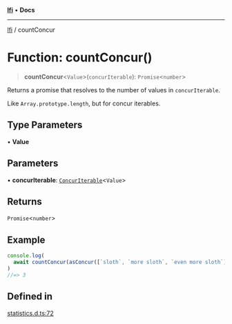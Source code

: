 [**lfi**](../readme.md) • **Docs**

***

[lfi](../globals.md) / countConcur

# Function: countConcur()

> **countConcur**\<`Value`\>(`concurIterable`): `Promise`\<`number`\>

Returns a promise that resolves to the number of values in `concurIterable`.

Like `Array.prototype.length`, but for concur iterables.

## Type Parameters

• **Value**

## Parameters

• **concurIterable**: [`ConcurIterable`](../type-aliases/ConcurIterable.md)\<`Value`\>

## Returns

`Promise`\<`number`\>

## Example

```js
console.log(
  await countConcur(asConcur([`sloth`, `more sloth`, `even more sloth`])),
)
//=> 3
```

## Defined in

[statistics.d.ts:72](https://github.com/TomerAberbach/lfi/blob/d7a0f90dd72245d6efd6bd97c58a78b3f3028f25/src/operations/statistics.d.ts#L72)
